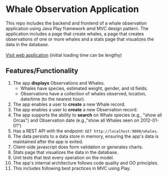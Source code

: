 
# Whale Observation Application
This repo includes the backend and frontend of a whale observation application using Java Play framework amd MVC design pattern. The application includes a page that create whales, a page that creates observations of one or more whales and a stats page that visualizes the data in the database.</br> </br>
[Visit web application](https://gentle-savannah-14222.herokuapp.com/Whales) (initial loading time can be lengthy)

## Features/Functionality
1. The app **displays** Observations and Whales.
   - Whales have species, estimated weight, gender, and id fields.
   - Observations have a collection of whales observed, location, date/time (to the nearest hour).
2. The app enables a user to **create** a new Whale record. 
3. The app enables a user to **create** a new Observation record. 
4. The app supports the ability to **search** on Whale species (e.g., "show all Orcas") and Observation date (e.g.,"show all Whales seen on 2012-01-01")
5. Has a REST API with the endpoint: `GET http://localhost:9000/whales`.
6. The data persists to a data store in memory, ensuring the app's data is maintained after the app is exited.
7. Client-side javascript does form validation or generates charts.
8. Stats page that visualizes the data in the database.
9. Unit tests that test every operation on the model.
10. The app's internal architecture follows code quality and OO principles. 
11. This includes following best practices in MVC using Play. 
